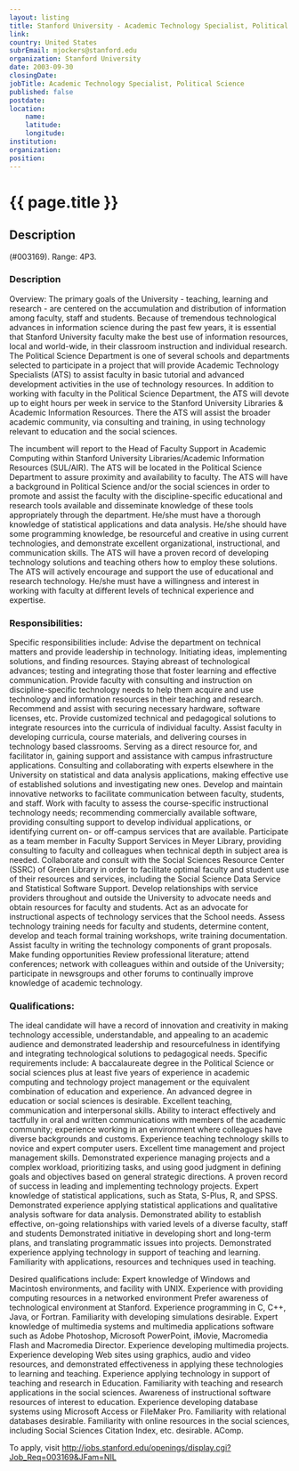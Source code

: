 ```yaml
---
layout: listing
title: Stanford University - Academic Technology Specialist, Political Science
link:
country: United States
subrEmail: mjockers@stanford.edu
organization: Stanford University 
date: 2003-09-30
closingDate: 
jobTitle: Academic Technology Specialist, Political Science
published: false
postdate:
location:
    name: 
    latitude: 
    longitude: 
institution: 
organization: 
position: 
--- 
```



# {{ page.title }}

## Description


<p>(#003169). Range: 4P3.</p>

<h3>Description</h3>
<p>Overview: The primary goals of the University - teaching, learning and research - are centered on the accumulation and distribution of information among faculty, staff and students. Because of tremendous technological advances in information science during the past few years, it is essential that Stanford University faculty make the best use of information resources, local and world-wide, in their classroom instruction and individual research. The Political Science Department is one of several schools and departments selected to participate in a project that will provide Academic Technology Specialists (ATS) to assist faculty in basic tutorial and advanced development activities in the use of technology resources. In addition to working with faculty in the Political Science Department, the ATS will devote up to eight hours per week in service to the Stanford University Libraries & Academic Information Resources. There the ATS will assist the broader academic community, via consulting and training, in using technology relevant to education and the social sciences. </p>

<p>The incumbent will report to the Head of Faculty Support in Academic Computing within Stanford University Libraries/Academic Information Resources (SUL/AIR). The ATS will be located in the Political Science Department to assure proximity and availability to faculty. The ATS will have a background in Political Science and/or the social sciences in order to promote and assist the faculty with the discipline-specific educational and research tools available and disseminate knowledge of these tools appropriately through the department. He/she must have a thorough knowledge of statistical applications and data analysis. He/she should have some programming knowledge, be resourceful and creative in using current technologies, and demonstrate excellent organizational, instructional, and communication skills. The ATS will have a proven record of developing technology solutions and teaching others how to employ these solutions. The ATS will actively encourage and support the use of educational and research technology. He/she must have a willingness and interest in working with faculty at different levels of technical experience and expertise. </p>

<h3>Responsibilities: </h3>

<p>Specific responsibilities include: Advise the department on technical matters and provide leadership in technology. Initiating ideas, implementing solutions, and finding resources. Staying abreast of technological advances; testing and integrating those that foster learning and effective communication. Provide faculty with consulting and instruction on discipline-specific technology needs to help them acquire and use technology and information resources in their teaching and research. Recommend and assist with securing necessary hardware, software licenses, etc. Provide customized technical and pedagogical solutions to integrate resources into the curricula of individual faculty. Assist faculty in developing curricula, course materials, and delivering courses in technology based classrooms. Serving as a direct resource for, and facilitator in, gaining support and assistance with campus infrastructure applications. Consulting and collaborating with experts elsewhere in the University on statistical and data analysis applications, making effective use of established solutions and investigating new ones. Develop and maintain innovative networks to facilitate communication between faculty, students, and staff. Work with faculty to assess the course-specific instructional technology needs; recommending commercially available software, providing consulting support to develop individual applications, or identifying current on- or off-campus services that are available. Participate as a team member in Faculty Support Services in Meyer Library, providing consulting to faculty and colleagues when technical depth in subject area is needed. Collaborate and consult with the Social Sciences Resource Center (SSRC) of Green Library in order to facilitate optimal faculty and student use of their resources and services, including the Social Science Data Service and Statistical Software Support. Develop relationships with service providers throughout and outside the University to advocate needs and obtain resources for faculty and students. Act as an advocate for instructional aspects of technology services that the School needs. Assess technology training needs for faculty and students, determine content, develop and teach formal training workshops, write training documentation. Assist faculty in writing the technology components of grant proposals. Make funding opportunities Review professional literature; attend conferences; network with colleagues within and outside of the University; participate in newsgroups and other forums to continually improve knowledge of academic technology. </p>

<h3>Qualifications: </h3>

<p>The ideal candidate will have a record of innovation and creativity in making technology accessible, understandable, and appealing to an academic audience and demonstrated leadership and resourcefulness in identifying and integrating technological solutions to pedagogical needs. Specific requirements include: A baccalaureate degree in the Political Science or social sciences plus at least five years of experience in academic computing and technology project management or the equivalent combination of education and experience. An advanced degree in education or social sciences is desirable. Excellent teaching, communication and interpersonal skills. Ability to interact effectively and tactfully in oral and written communications with members of the academic community; experience working in an environment where colleagues have diverse backgrounds and customs. Experience teaching technology skills to novice and expert computer users. Excellent time management and project management skills. Demonstrated experience managing projects and a complex workload, prioritizing tasks, and using good judgment in defining goals and objectives based on general strategic directions. A proven record of success in leading and implementing technology projects. Expert knowledge of statistical applications, such as Stata, S-Plus, R, and SPSS. Demonstrated experience applying statistical applications and qualitative analysis software for data analysis. Demonstrated ability to establish effective, on-going relationships with varied levels of a diverse faculty, staff and students Demonstrated initiative in developing short and long-term plans, and translating programmatic issues into projects. Demonstrated experience applying technology in support of teaching and learning. Familiarity with applications, resources and techniques used in teaching. </p>

<p>Desired qualifications include: Expert knowledge of Windows and Macintosh environments, and facility with UNIX. Experience with providing computing resources in a networked environment Prefer awareness of technological environment at Stanford. Experience programming in C, C++, Java, or Fortran. Familiarity with developing simulations desirable. Expert knowledge of multimedia systems and multimedia applications software such as Adobe Photoshop, Microsoft PowerPoint, iMovie, Macromedia Flash and Macromedia Director. Experience developing multimedia projects. Experience developing Web sites using graphics, audio and video resources, and demonstrated effectiveness in applying these technologies to learning and teaching. Experience applying technology in support of teaching and research in Education. Familiarity with teaching and research applications in the social sciences. Awareness of instructional software resources of interest to education. Experience developing database systems using Microsoft Access or FileMaker Pro. Familiarity with relational databases desirable. Familiarity with online resources in the social sciences, including Social Sciences Citation Index, etc. desirable. AComp.</p>
<p>To apply, visit <a href="http://jobs.stanford.edu/openings/display.cgi?Job_Req=003169&JFam=NIL">http://jobs.stanford.edu/openings/display.cgi?Job_Req=003169&JFam=NIL</a></p>
